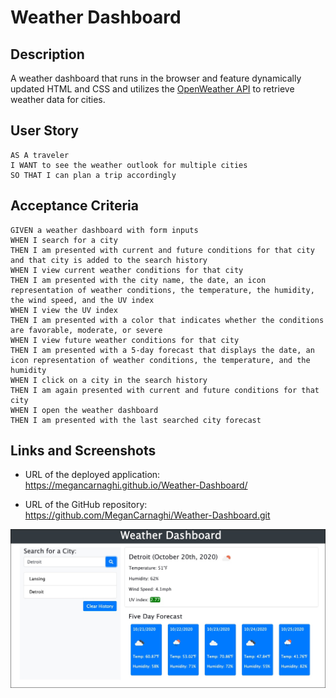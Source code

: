 # Weather Dashboard

## Description

A weather dashboard that runs in the browser and feature dynamically updated HTML and CSS and utilizes the [OpenWeather API](https://openweathermap.org/api) to retrieve weather data for cities. 

## User Story

```
AS A traveler
I WANT to see the weather outlook for multiple cities
SO THAT I can plan a trip accordingly
```

## Acceptance Criteria

```
GIVEN a weather dashboard with form inputs
WHEN I search for a city
THEN I am presented with current and future conditions for that city and that city is added to the search history
WHEN I view current weather conditions for that city
THEN I am presented with the city name, the date, an icon representation of weather conditions, the temperature, the humidity, the wind speed, and the UV index
WHEN I view the UV index
THEN I am presented with a color that indicates whether the conditions are favorable, moderate, or severe
WHEN I view future weather conditions for that city
THEN I am presented with a 5-day forecast that displays the date, an icon representation of weather conditions, the temperature, and the humidity
WHEN I click on a city in the search history
THEN I am again presented with current and future conditions for that city
WHEN I open the weather dashboard
THEN I am presented with the last searched city forecast
```

## Links and Screenshots

* URL of the deployed application: https://megancarnaghi.github.io/Weather-Dashboard/

* URL of the GitHub repository: https://github.com/MeganCarnaghi/Weather-Dashboard.git

![Current and Five Day Forecast](Screenshots/Current-and-Five-Day-Forecast.jpg) 
